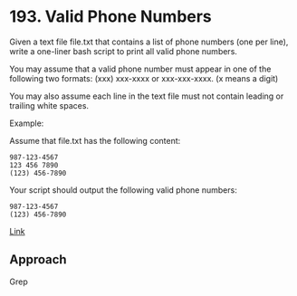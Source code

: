 # 193. Valid Phone Numbers

Given a text file file.txt that contains a list of phone numbers (one per line), write a one-liner bash script to print all valid phone numbers.

You may assume that a valid phone number must appear in one of the following two formats: (xxx) xxx-xxxx or xxx-xxx-xxxx. (x means a digit)

You may also assume each line in the text file must not contain leading or trailing white spaces.

Example:

Assume that file.txt has the following content:

    987-123-4567
    123 456 7890
    (123) 456-7890
Your script should output the following valid phone numbers:

    987-123-4567
    (123) 456-7890

[Link](https://leetcode.com/problems/valid-phone-numbers/)

## Approach
Grep